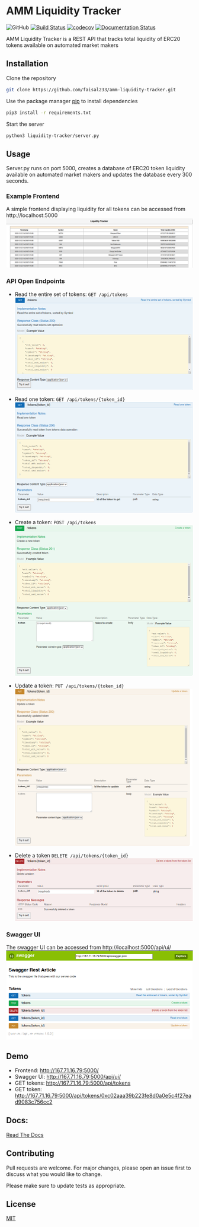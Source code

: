 # AMM Liquidity Tracker
![GitHub](https://img.shields.io/github/license/faisal233/amm-liquidity-tracker?logo=github)
[![Build Status](https://travis-ci.com/faisal233/amm-liquidity-tracker.svg?branch=main)](https://travis-ci.com/faisal233/amm-liquidity-tracker.svg?branch=main)
[![codecov](https://codecov.io/gh/faisal233/amm-liquidity-tracker/branch/main/graph/badge.svg?token=PE8XIJHDM0)](https://codecov.io/gh/faisal233/amm-liquidity-tracker)
[![Documentation Status](https://readthedocs.org/projects/amm-liquidity-tracker/badge/?version=latest)](https://amm-liquidity-tracker.readthedocs.io/en/latest/?badge=latest)

AMM Liquidity Tracker is a REST API that tracks total liquidity of ERC20 tokens available on automated market makers

## Installation 

Clone the repository
```bash
git clone https://github.com/faisal233/amm-liquidity-tracker.git
```

Use the package manager [pip](https://pip.pypa.io/en/stable/) to install dependencies
```bash
pip3 install -r requirements.txt
```

Start the server
```bash
python3 liquidity-tracker/server.py
```

## Usage
Server.py runs on port 5000, creates a database of ERC20 token liquidity available on automated market makers and updates the database every 300 seconds. 

### Example Frontend
A simple frontend displaying liquidity for all tokens can be accessed from http://localhost:5000
![Frontend](docs/images/frontend.png)

### API Open Endpoints
* Read the entire set of tokens: `GET /api/tokens`
![GET tokens](docs/images/get_tokens.png)

* Read one token: `GET /api/tokens/{token_id}`
![GET token](docs/images/get_token.png)

* Create a token: `POST /api/tokens`
![POST token](docs/images/post.png)

* Update a token: `PUT /api/tokens/{token_id}`
![PUT token](docs/images/put.png)

* Delete a token `DELETE /api/tokens/{token_id}`
![DELETE token](docs/images/delete.png)

### Swagger UI
The swagger UI can be accessed from http://localhost:5000/api/ui/
![SWAGGER](docs/images/swagger_ui.png)

## Demo
* Frontend: http://167.71.16.79:5000/
* Swagger UI: http://167.71.16.79:5000/api/ui/
* GET tokens: http://167.71.16.79:5000/api/tokens
* GET token: http://167.71.16.79:5000/api/tokens/0xc02aaa39b223fe8d0a0e5c4f27ead9083c756cc2

## Docs:
[Read The Docs](https://amm-liquidity-tracker.readthedocs.io/en/latest/)

## Contributing
Pull requests are welcome. For major changes, please open an issue first to discuss what you would like to change.

Please make sure to update tests as appropriate.

## License
[MIT](https://choosealicense.com/licenses/mit/)

